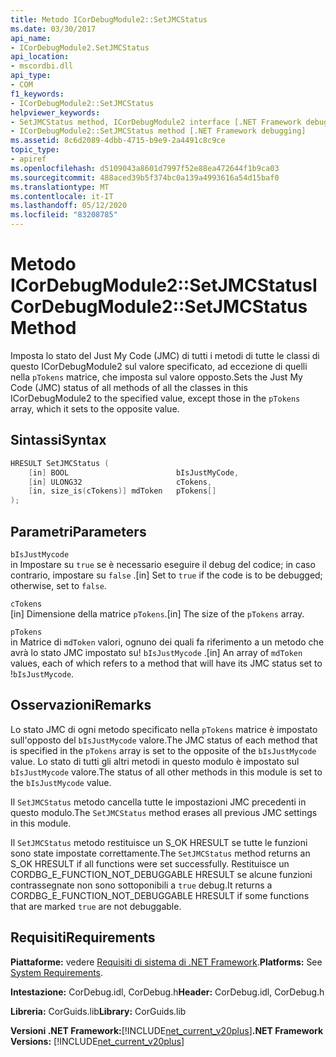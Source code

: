 ```yaml
---
title: Metodo ICorDebugModule2::SetJMCStatus
ms.date: 03/30/2017
api_name:
- ICorDebugModule2.SetJMCStatus
api_location:
- mscordbi.dll
api_type:
- COM
f1_keywords:
- ICorDebugModule2::SetJMCStatus
helpviewer_keywords:
- SetJMCStatus method, ICorDebugModule2 interface [.NET Framework debugging]
- ICorDebugModule2::SetJMCStatus method [.NET Framework debugging]
ms.assetid: 8c6d2089-4dbb-4715-b9e9-2a4491c8c9ce
topic_type:
- apiref
ms.openlocfilehash: d5109043a8601d7997f52e88ea472644f1b9ca03
ms.sourcegitcommit: 488aced39b5f374bc0a139a4993616a54d15baf0
ms.translationtype: MT
ms.contentlocale: it-IT
ms.lasthandoff: 05/12/2020
ms.locfileid: "83208785"
---
```

# <a name="icordebugmodule2setjmcstatus-method"></a><span data-ttu-id="ea4cb-102">Metodo ICorDebugModule2::SetJMCStatus</span><span class="sxs-lookup"><span data-stu-id="ea4cb-102">ICorDebugModule2::SetJMCStatus Method</span></span>
<span data-ttu-id="ea4cb-103">Imposta lo stato del Just My Code (JMC) di tutti i metodi di tutte le classi di questo ICorDebugModule2 sul valore specificato, ad eccezione di quelli nella `pTokens` matrice, che imposta sul valore opposto.</span><span class="sxs-lookup"><span data-stu-id="ea4cb-103">Sets the Just My Code (JMC) status of all methods of all the classes in this ICorDebugModule2 to the specified value, except those in the `pTokens` array, which it sets to the opposite value.</span></span>  
  
## <a name="syntax"></a><span data-ttu-id="ea4cb-104">Sintassi</span><span class="sxs-lookup"><span data-stu-id="ea4cb-104">Syntax</span></span>  
  
```cpp  
HRESULT SetJMCStatus (  
    [in] BOOL                        bIsJustMyCode,  
    [in] ULONG32                     cTokens,  
    [in, size_is(cTokens)] mdToken   pTokens[]  
);  
```  
  
## <a name="parameters"></a><span data-ttu-id="ea4cb-105">Parametri</span><span class="sxs-lookup"><span data-stu-id="ea4cb-105">Parameters</span></span>  
 `bIsJustMycode`  
 <span data-ttu-id="ea4cb-106">in Impostare su `true` se è necessario eseguire il debug del codice; in caso contrario, impostare su `false` .</span><span class="sxs-lookup"><span data-stu-id="ea4cb-106">[in] Set to `true` if the code is to be debugged; otherwise, set to `false`.</span></span>  
  
 `cTokens`  
 <span data-ttu-id="ea4cb-107">[in] Dimensione della matrice `pTokens`.</span><span class="sxs-lookup"><span data-stu-id="ea4cb-107">[in] The size of the `pTokens` array.</span></span>  
  
 `pTokens`  
 <span data-ttu-id="ea4cb-108">in Matrice di `mdToken` valori, ognuno dei quali fa riferimento a un metodo che avrà lo stato JMC impostato su! `bIsJustMycode` .</span><span class="sxs-lookup"><span data-stu-id="ea4cb-108">[in] An array of `mdToken` values, each of which refers to a method that will have its JMC status set to !`bIsJustMycode`.</span></span>  
  
## <a name="remarks"></a><span data-ttu-id="ea4cb-109">Osservazioni</span><span class="sxs-lookup"><span data-stu-id="ea4cb-109">Remarks</span></span>  
 <span data-ttu-id="ea4cb-110">Lo stato JMC di ogni metodo specificato nella `pTokens` matrice è impostato sull'opposto del `bIsJustMycode` valore.</span><span class="sxs-lookup"><span data-stu-id="ea4cb-110">The JMC status of each method that is specified in the `pTokens` array is set to the opposite of the `bIsJustMycode` value.</span></span> <span data-ttu-id="ea4cb-111">Lo stato di tutti gli altri metodi in questo modulo è impostato sul `bIsJustMycode` valore.</span><span class="sxs-lookup"><span data-stu-id="ea4cb-111">The status of all other methods in this module is set to the `bIsJustMycode` value.</span></span>  
  
 <span data-ttu-id="ea4cb-112">Il `SetJMCStatus` metodo cancella tutte le impostazioni JMC precedenti in questo modulo.</span><span class="sxs-lookup"><span data-stu-id="ea4cb-112">The `SetJMCStatus` method erases all previous JMC settings in this module.</span></span>  
  
 <span data-ttu-id="ea4cb-113">Il `SetJMCStatus` metodo restituisce un S_OK HRESULT se tutte le funzioni sono state impostate correttamente.</span><span class="sxs-lookup"><span data-stu-id="ea4cb-113">The `SetJMCStatus` method returns an S_OK HRESULT if all functions were set successfully.</span></span> <span data-ttu-id="ea4cb-114">Restituisce un CORDBG_E_FUNCTION_NOT_DEBUGGABLE HRESULT se alcune funzioni contrassegnate non sono sottoponibili a `true` debug.</span><span class="sxs-lookup"><span data-stu-id="ea4cb-114">It returns a CORDBG_E_FUNCTION_NOT_DEBUGGABLE HRESULT if some functions that are marked `true` are not debuggable.</span></span>  
  
## <a name="requirements"></a><span data-ttu-id="ea4cb-115">Requisiti</span><span class="sxs-lookup"><span data-stu-id="ea4cb-115">Requirements</span></span>  
 <span data-ttu-id="ea4cb-116">**Piattaforme:** vedere [Requisiti di sistema di .NET Framework](../../get-started/system-requirements.md).</span><span class="sxs-lookup"><span data-stu-id="ea4cb-116">**Platforms:** See [System Requirements](../../get-started/system-requirements.md).</span></span>  
  
 <span data-ttu-id="ea4cb-117">**Intestazione:** CorDebug.idl, CorDebug.h</span><span class="sxs-lookup"><span data-stu-id="ea4cb-117">**Header:** CorDebug.idl, CorDebug.h</span></span>  
  
 <span data-ttu-id="ea4cb-118">**Libreria:** CorGuids.lib</span><span class="sxs-lookup"><span data-stu-id="ea4cb-118">**Library:** CorGuids.lib</span></span>  
  
 <span data-ttu-id="ea4cb-119">**Versioni .NET Framework:**[!INCLUDE[net_current_v20plus](../../../../includes/net-current-v20plus-md.md)]</span><span class="sxs-lookup"><span data-stu-id="ea4cb-119">**.NET Framework Versions:** [!INCLUDE[net_current_v20plus](../../../../includes/net-current-v20plus-md.md)]</span></span>
